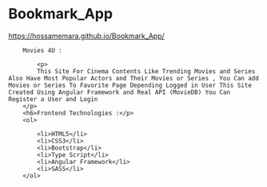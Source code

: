 # Bookmark_App
https://hossamemara.github.io/Bookmark_App/


        Movies 4U : 
      
            <p>
            This Site For Cinema Contents Like Trending Movies and Series Also Have Most Popular Actors and Their Movies or Series , You Can add Movies or Series To Favorite Page Depending Logged in User This Site Created Using Angular Framework and Real API (MovieDB) You Can Register a User and Login
        </p>
        <h6>Frontend Technologies :</p>
        <ol>
            
            <li>HTML5</li>
            <li>CSS3</li>
            <li>Bootstrap</li>
            <li>Type Script</li>
            <li>Angular Framework</li>
            <li>SASS</li>
        </ol>
            
                     
